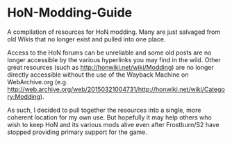 # HoN-Modding-Guide
A compilation of resources for HoN modding. Many are just salvaged from old Wikis that no longer exist and pulled into one place.

Access to the HoN forums can be unreliable and some old posts are no longer accessible by the various hyperlinks you may find in the wild. Other great resources (such as http://honwiki.net/wiki/Modding) are no longer directly accessible without the use of the Wayback Machine on WebArchive.org (e.g. http://web.archive.org/web/20150321004731/http://honwiki.net/wiki/Category:Modding).

As such, I decided to pull together the resources into a single, more coherent location for my own use. But hopefully it may help others who wish to keep HoN and its various mods alive even after Frostburn/S2 have stopped providing primary support for the game.
